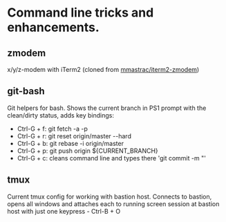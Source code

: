 # Command line tricks and enhancements. 

## zmodem

x/y/z-modem with iTerm2 (cloned from [mmastrac/iterm2-zmodem](https://github.com/mmastrac/iterm2-zmodem))

## git-bash

Git helpers for bash. Shows the current branch in PS1 prompt with the clean/dirty status, adds key bindings: 
 - Ctrl-G + f: git fetch -a -p 
 - Ctrl-G + r: git reset origin/master --hard 
 - Ctrl-G + b: git rebase -i origin/master 
 - Ctrl-G + p: git push origin ${CURRENT_BRANCH} 
 - Ctrl-G + c: cleans command line and types there 'git commit -m \"' 

## tmux

Current tmux config for working with bastion host. Connects to bastion, opens all windows and attaches each to running screen session at bastion host with just one keypress - Ctrl-B + O 

